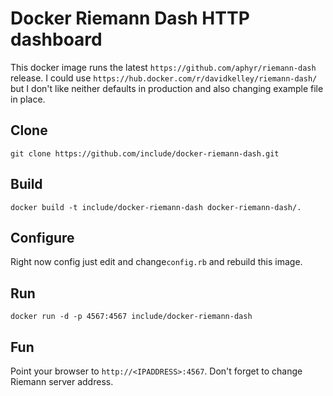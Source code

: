 # Docker Riemann Dash HTTP dashboard

This docker image runs the latest ```https://github.com/aphyr/riemann-dash``` release.
I could use ```https://hub.docker.com/r/davidkelley/riemann-dash/``` but I don't like neither defaults in production and also changing example file in place.

## Clone

```git clone https://github.com/include/docker-riemann-dash.git```

## Build

```docker build -t include/docker-riemann-dash docker-riemann-dash/.```

## Configure

Right now config just edit and change```config.rb``` and rebuild this image.

## Run

```docker run -d -p 4567:4567 include/docker-riemann-dash```

## Fun

Point your browser to ```http://<IPADDRESS>:4567```. Don't forget to change Riemann server address.
